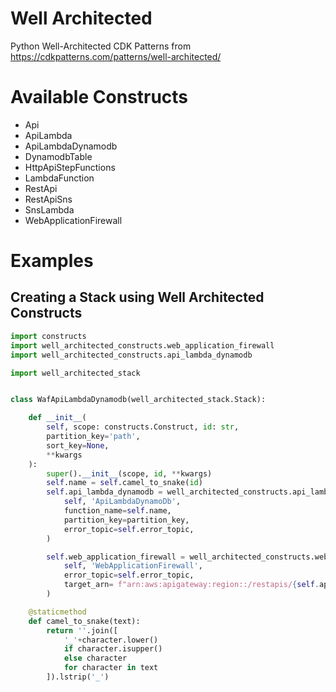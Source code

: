 # Well Architected

Python Well-Architected CDK Patterns from https://cdkpatterns.com/patterns/well-architected/

# Available Constructs

- Api
- ApiLambda
- ApiLambdaDynamodb
- DynamodbTable
- HttpApiStepFunctions
- LambdaFunction
- RestApi
- RestApiSns
- SnsLambda
- WebApplicationFirewall

# Examples

## Creating a Stack using Well Architected Constructs

```Python
import constructs
import well_architected_constructs.web_application_firewall
import well_architected_constructs.api_lambda_dynamodb

import well_architected_stack


class WafApiLambdaDynamodb(well_architected_stack.Stack):

    def __init__(
        self, scope: constructs.Construct, id: str,
        partition_key='path',
        sort_key=None,
        **kwargs
    ):
        super().__init__(scope, id, **kwargs)
        self.name = self.camel_to_snake(id)
        self.api_lambda_dynamodb = well_architected_constructs.api_lambda_dynamodb.ApiLambdaDynamodbConstruct(
            self, 'ApiLambdaDynamoDb',
            function_name=self.name,
            partition_key=partition_key,
            error_topic=self.error_topic,
        )

        self.web_application_firewall = well_architected_constructs.web_application_firewall.WebApplicationFirewall(
            self, 'WebApplicationFirewall',
            error_topic=self.error_topic,
            target_arn= f"arn:aws:apigateway:region::/restapis/{self.api_lambda_dynamodb.rest_api.api_id}/stages/{self.api_lambda_dynamodb.rest_api.api.deployment_stage.stage_name}",
        )

    @staticmethod
    def camel_to_snake(text):
        return ''.join([
            '_'+character.lower()
            if character.isupper()
            else character
            for character in text
        ]).lstrip('_')
```
